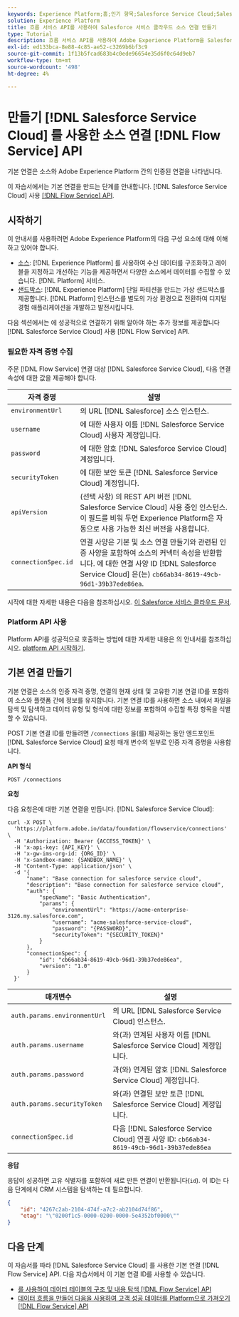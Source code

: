```yaml
---
keywords: Experience Platform;홈;인기 항목;Salesforce Service Cloud;Salesforce Service Cloud
solution: Experience Platform
title: 흐름 서비스 API를 사용하여 Salesforce 서비스 클라우드 소스 연결 만들기
type: Tutorial
description: 흐름 서비스 API를 사용하여 Adobe Experience Platform을 Salesforce 서비스 클라우드에 연결하는 방법에 대해 알아봅니다.
exl-id: ed133bca-8e88-4c85-ae52-c3269b6bf3c9
source-git-commit: 1f13b5fcad683b4c0ede96654e35d6f0c64d9eb7
workflow-type: tm+mt
source-wordcount: '498'
ht-degree: 4%

---
```


# 만들기 [!DNL Salesforce Service Cloud] 를 사용한 소스 연결 [!DNL Flow Service] API

기본 연결은 소스와 Adobe Experience Platform 간의 인증된 연결을 나타냅니다.

이 자습서에서는 기본 연결을 만드는 단계를 안내합니다. [!DNL Salesforce Service Cloud] 사용 [[!DNL Flow Service] API](https://www.adobe.io/experience-platform-apis/references/flow-service/).

## 시작하기

이 안내서를 사용하려면 Adobe Experience Platform의 다음 구성 요소에 대해 이해하고 있어야 합니다.

* [소스](../../../../home.md): [!DNL Experience Platform] 를 사용하여 수신 데이터를 구조화하고 레이블을 지정하고 개선하는 기능을 제공하면서 다양한 소스에서 데이터를 수집할 수 있습니다. [!DNL Platform] 서비스.
* [샌드박스](../../../../../sandboxes/home.md): [!DNL Experience Platform] 단일 파티션을 만드는 가상 샌드박스를 제공합니다. [!DNL Platform] 인스턴스를 별도의 가상 환경으로 전환하여 디지털 경험 애플리케이션을 개발하고 발전시킵니다.

다음 섹션에서는 에 성공적으로 연결하기 위해 알아야 하는 추가 정보를 제공합니다 [!DNL Salesforce Service Cloud] 사용 [!DNL Flow Service] API.

### 필요한 자격 증명 수집

주문 [!DNL Flow Service] 연결 대상 [!DNL Salesforce Service Cloud], 다음 연결 속성에 대한 값을 제공해야 합니다.

| 자격 증명 | 설명 |
| --- | ---|
| `environmentUrl` | 의 URL [!DNL Salesforce] 소스 인스턴스. |
| `username` | 에 대한 사용자 이름 [!DNL Salesforce Service Cloud] 사용자 계정입니다. |
| `password` | 에 대한 암호 [!DNL Salesforce Service Cloud] 계정입니다. |
| `securityToken` | 에 대한 보안 토큰 [!DNL Salesforce Service Cloud] 계정입니다. |
| `apiVersion` | (선택 사항) 의 REST API 버전 [!DNL Salesforce Service Cloud] 사용 중인 인스턴스. 이 필드를 비워 두면 Experience Platform은 자동으로 사용 가능한 최신 버전을 사용합니다. |
| `connectionSpec.id` | 연결 사양은 기본 및 소스 연결 만들기와 관련된 인증 사양을 포함하여 소스의 커넥터 속성을 반환합니다. 에 대한 연결 사양 ID [!DNL Salesforce Service Cloud] 은(는) `cb66ab34-8619-49cb-96d1-39b37ede86ea`. |

시작에 대한 자세한 내용은 다음을 참조하십시오. [이 Salesforce 서비스 클라우드 문서](https://developer.salesforce.com/docs/atlas.en-us.api_iot.meta/api_iot/qs_auth_access_token.htm).

### Platform API 사용

Platform API를 성공적으로 호출하는 방법에 대한 자세한 내용은 의 안내서를 참조하십시오. [platform API 시작하기](../../../../../landing/api-guide.md).

## 기본 연결 만들기

기본 연결은 소스의 인증 자격 증명, 연결의 현재 상태 및 고유한 기본 연결 ID를 포함하여 소스와 플랫폼 간에 정보를 유지합니다. 기본 연결 ID를 사용하면 소스 내에서 파일을 탐색 및 탐색하고 데이터 유형 및 형식에 대한 정보를 포함하여 수집할 특정 항목을 식별할 수 있습니다.

POST 기본 연결 ID를 만들려면 `/connections` 을(를) 제공하는 동안 엔드포인트 [!DNL Salesforce Service Cloud] 요청 매개 변수의 일부로 인증 자격 증명을 사용합니다.

**API 형식**

```http
POST /connections
```

**요청**

다음 요청은에 대한 기본 연결을 만듭니다. [!DNL Salesforce Service Cloud]:

```shell
curl -X POST \
  'https://platform.adobe.io/data/foundation/flowservice/connections' \
  -H 'Authorization: Bearer {ACCESS_TOKEN}' \
  -H 'x-api-key: {API_KEY}' \
  -H 'x-gw-ims-org-id: {ORG_ID}' \
  -H 'x-sandbox-name: {SANDBOX_NAME}' \
  -H 'Content-Type: application/json' \
  -d '{
      "name": "Base connection for salesforce service cloud",
      "description": "Base connection for salesforce service cloud",
      "auth": {
          "specName": "Basic Authentication",
          "params": {
              "environmentUrl": "https://acme-enterprise-3126.my.salesforce.com",
              "username": "acme-salesforce-service-cloud",
              "password": "{PASSWORD}",
              "securityToken": "{SECURITY_TOKEN}"
          }
      },
      "connectionSpec": {
          "id": "cb66ab34-8619-49cb-96d1-39b37ede86ea",
          "version": "1.0"
      }
  }'
```

| 매개변수 | 설명 |
| ---| --- |
| `auth.params.environmentUrl` | 의 URL [!DNL Salesforce Service Cloud] 인스턴스. |
| `auth.params.username` | 와(과) 연계된 사용자 이름 [!DNL Salesforce Service Cloud] 계정입니다. |
| `auth.params.password` | 과(와) 연계된 암호 [!DNL Salesforce Service Cloud] 계정입니다. |
| `auth.params.securityToken` | 와(과) 연결된 보안 토큰 [!DNL Salesforce Service Cloud] 계정입니다. |
| `connectionSpec.id` | 다음 [!DNL Salesforce Service Cloud] 연결 사양 ID: `cb66ab34-8619-49cb-96d1-39b37ede86ea` |

**응답**

응답이 성공하면 고유 식별자를 포함하여 새로 만든 연결이 반환됩니다(`id`). 이 ID는 다음 단계에서 CRM 시스템을 탐색하는 데 필요합니다.

```json
{
    "id": "4267c2ab-2104-474f-a7c2-ab2104d74f86",
    "etag": "\"0200f1c5-0000-0200-0000-5e4352bf0000\""
}
```

## 다음 단계

이 자습서를 따라 [!DNL Salesforce Service Cloud] 를 사용한 기본 연결 [!DNL Flow Service] API. 다음 자습서에서 이 기본 연결 ID를 사용할 수 있습니다.

* [를 사용하여 데이터 테이블의 구조 및 내용 탐색 [!DNL Flow Service] API](../../explore/tabular.md)
* [데이터 흐름을 만들어 다음을 사용하여 고객 성공 데이터를 Platform으로 가져오기 [!DNL Flow Service] API](../../collect/customer-success.md)
